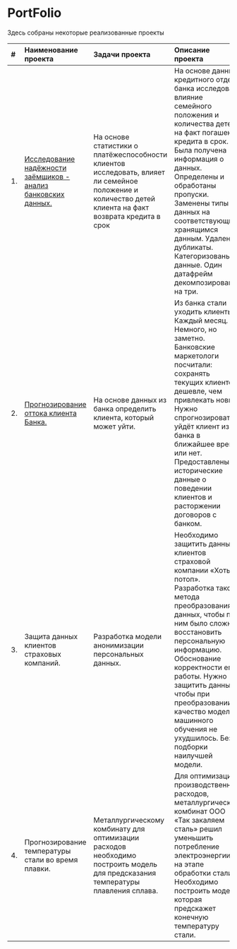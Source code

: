 # PortFolio

Здесь собраны некоторые реализованные проекты

|  #  | Наименование проекта        | Задачи проекта  | Описание проекта | Навыки и инструменты
|:----|:--------------------------- |:----------------|:-----------------|:-----------------
|  1. | [Исследование надёжности заёмщиков - анализ банковских данных.](https://github.com/AlexandreFyodorov/PortFolio/blob/main/Reliability_Research/Research.ipynb) | На основе статистики о платёжеспособности клиентов исследовать, влияет ли семейное положение и количество детей клиента на факт возврата кредита в срок | На основе данных кредитного отдела банка исследовал влияние семейного положения и количества детей на факт погашения кредита в срок. Была получена информация о данных. Определены и обработаны пропуски. Заменены типы данных на соответствующие хранящимся данным. Удалены дубликаты. Категоризованы данные. Один датафрейм декомпозирован на три. | Python, Pandas, предобработка данных, дубликатов, пропусков, категоризация и декомпозиция данных.
|  2. | [Прогнозирование оттока клиента Банка.](https://github.com/AlexandreFyodorov/PortFolio/blob/main/Outflow_forecasting/customer_outflow.ipynb) | На основе данных из банка определить клиента, который может уйти. | Из банка стали уходить клиенты. Каждый месяц. Немного, но заметно. Банковские маркетологи посчитали: сохранять текущих клиентов дешевле, чем привлекать новых. Нужно спрогнозировать, уйдёт клиент из банка в ближайшее время или нет. Предоставлены исторические данные о поведении клиентов и расторжении договоров с банком. | Python, Pandas, Mathplotlob, Scikit-learn, классификация, подбор гиперпараметров, выбор модели МО.
|  3. | Защита данных клиентов страховых компаний. | Разработка модели анонимизации персональных данных. | Необходимо защитить данные клиентов страховой компании «Хоть потоп». Разработка такого метода преобразования данных, чтобы по ним было сложно восстановить персональную информацию. Обоснование корректности его работы. Нужно защитить данные, чтобы при преобразовании качество моделей машинного обучения не ухудшилось. Без подборки наилучшей модели. | Python, Pandas, NumPy, Scikit-learn, линейная алгебра, регрессия
|  4. | Прогнозирование температуры стали во время плавки. | Металлургическому комбинату для оптимизации расходов необходимо построить модель для предсказания температуры плавления сплава.| Для оптимизации производственных расходов, металлургический комбинат ООО «Так закаляем сталь» решил уменьшить потребление электроэнергии на этапе обработки стали. Необходимо построить модель, которая предскажет конечную температуру стали. | Python, Pandas, Mathplotlob, Scikit-learn, исследовательский анализ данных, классификация       


